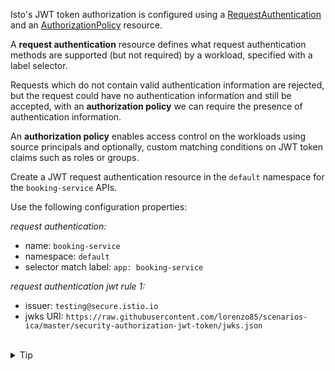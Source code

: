 Isto's JWT token authorization is configured using
a [RequestAuthentication](https://istio.io/latest/docs/reference/config/security/request_authentication/)
and an [AuthorizationPolicy](https://istio.io/latest/docs/reference/config/security/authorization-policy/)
resource.


A **request authentication** resource defines what request authentication methods are supported
(but not required) by a workload, specified with a label selector.

Requests which do not contain valid authentication information are rejected,
but the request could have no authentication information and still be accepted, 
with an **authorization policy** we can require the presence of authentication information.

An **authorization policy** enables access control on the workloads using source principals and
optionally, custom matching conditions on JWT token claims such as roles or groups.

Create a JWT request authentication resource in the `default` namespace for the `booking-service` APIs.

Use the following configuration properties:

*request authentication:*
* name: `booking-service`
* namespace: `default`
* selector match label: `app: booking-service`

*request authentication jwt rule 1:*
* issuer: `testing@secure.istio.io`
* jwks URI: `https://raw.githubusercontent.com/lorenzo85/scenarios-ica/master/security-authorization-jwt-token/jwks.json`


<br>
<details><summary>Tip</summary>

```plain
apiVersion: security.istio.io/v1
kind: RequestAuthentication
metadata:
  name: // TODO
spec:
  selector:
    matchLabels:
      app: // TODO
  jwtRules:
  - issuer: // TODO
    jwksUri: // TODO
```{{copy}}
</details>


<br>
<details><summary>Solution</summary>

```plain
apiVersion: security.istio.io/v1
kind: RequestAuthentication
metadata:
  name: booking-service
spec:
  selector:
    matchLabels:
      app: booking-service
  jwtRules:
  - issuer: "testing@secure.istio.io"
    jwksUri: "https://raw.githubusercontent.com/lorenzo85/scenarios-ica/master/security-authorization-jwt-token/jwks.json"
```{{copy}}
</details>
